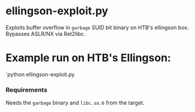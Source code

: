 # ellingson-exploit.py

Exploits buffer overflow in `garbage` SUID bit binary on HTB's ellingson box.  Bypasses ASLR/NX via Ret2libc.

# Example run on HTB's Ellingson:

`python ellingson-exploit.py

### Requirements

Needs the `garbage` binary and `libc.so.6` from the target.
